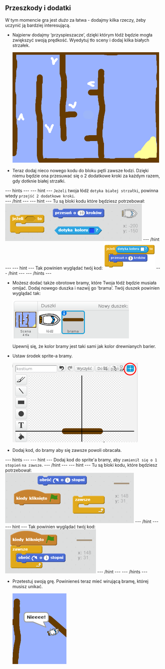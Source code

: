 ## Przeszkody i dodatki

W tym momencie gra jest *dużo* za łatwa - dodajmy kilka rzeczy, żeby uczynić ją bardziej interesującą.

+ Najpierw dodajmy ‘przyspieszacze’, dzięki którym łódź będzie mogła zwiększyć swoją prędkość. Wyedytuj tło sceny i dodaj kilka białych strzałek.
    
    ![screenshot](images/boat-boost.png)

+ Teraz dodaj nieco nowego kodu do bloku pętli zawsze łodzi. Dzięki niemu będzie ona przesuwać się o 2 dodatkowe kroki za każdym razem, gdy dotknie białej strzałki.

\--- hints \--- \--- hint \--- `Jeżeli` twoja łódź `dotyka białej strzałki`, powinna wtedy `przejść 2 dodatkowe kroki`.  
\--- /hint \--- \--- hint \--- Tu są bloki kodu które będziesz potrzebował: ![screenshot](images/boat-boost-blocks.png) \--- /hint \--- \--- hint \--- Tak powinien wyglądać twój kod: ![screenshot](images/boat-boost-code.png) \--- /hint \--- \--- /hints \---

+ Możesz dodać także obrotowe bramy, które Twoja łódź będzie musiała omijać. Dodaj nowego duszka i nazwij go ‘brama’. Twój duszek powinien wyglądać tak:
    
    ![screenshot](images/boat-gate.png)
    
    Upewnij się, że kolor bramy jest taki sami jak kolor drewnianych barier.

+ Ustaw środek sprite-a bramy.
    
    ![screenshot](images/boat-center.png)

+ Dodaj kod, do bramy aby się zawsze powoli obracała.

\--- hints \--- \--- hint \--- Dodaj kod do sprite'a bramy, aby ` zamienił się o 1 stopień ` ` na zawsze `. \--- /hint \--- \--- hint \--- Tu są bloki kodu, które będziesz potrzebował: ![screenshot](images/boat-spin-blocks.png) \--- /hint \--- \--- hint \--- Tak powinien wyglądać twój kod: ![screenshot](images/boat-spin-code.png) \--- /hint \--- \--- /hints \---

+ Przetestuj swoją grę. Powinieneś teraz mieć wirującą bramę, której musisz unikać.
    
    ![screenshot](images/boat-gate-test.png)